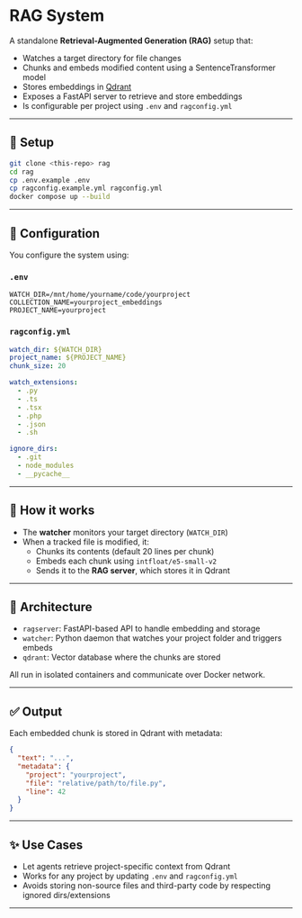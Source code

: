 # RAG System

A standalone **Retrieval-Augmented Generation (RAG)** setup that:

- Watches a target directory for file changes
- Chunks and embeds modified content using a SentenceTransformer model
- Stores embeddings in [Qdrant](https://qdrant.tech/)
- Exposes a FastAPI server to retrieve and store embeddings
- Is configurable per project using `.env` and `ragconfig.yml`

---

## 🔧 Setup

```bash
git clone <this-repo> rag
cd rag
cp .env.example .env
cp ragconfig.example.yml ragconfig.yml
docker compose up --build
```

---

## 📁 Configuration

You configure the system using:

### `.env`

```env
WATCH_DIR=/mnt/home/yourname/code/yourproject
COLLECTION_NAME=yourproject_embeddings
PROJECT_NAME=yourproject
```

### `ragconfig.yml`

```yaml
watch_dir: ${WATCH_DIR}
project_name: ${PROJECT_NAME}
chunk_size: 20

watch_extensions:
  - .py
  - .ts
  - .tsx
  - .php
  - .json
  - .sh

ignore_dirs:
  - .git
  - node_modules
  - __pycache__
```

---

## 🧠 How it works

- The **watcher** monitors your target directory (`WATCH_DIR`)
- When a tracked file is modified, it:
  - Chunks its contents (default 20 lines per chunk)
  - Embeds each chunk using `intfloat/e5-small-v2`
  - Sends it to the **RAG server**, which stores it in Qdrant

---

## 🐳 Architecture

- `ragserver`: FastAPI-based API to handle embedding and storage
- `watcher`: Python daemon that watches your project folder and triggers embeds
- `qdrant`: Vector database where the chunks are stored

All run in isolated containers and communicate over Docker network.

---

## ✅ Output

Each embedded chunk is stored in Qdrant with metadata:

```json
{
  "text": "...",
  "metadata": {
    "project": "yourproject",
    "file": "relative/path/to/file.py",
    "line": 42
  }
}
```

---

## ✨ Use Cases

- Let agents retrieve project-specific context from Qdrant
- Works for any project by updating `.env` and `ragconfig.yml`
- Avoids storing non-source files and third-party code by respecting ignored dirs/extensions

---